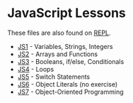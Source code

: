 # JavaScript Lessons

These files are also found on [REPL]([here](https://repl.it/@lisaau)).

- [JS1](https://github.com/Techtonica/curriculum/blob/master/javascript/javascript-1.md) - Variables, Strings, Integers
- [JS2](https://github.com/Techtonica/curriculum/blob/master/javascript/javascript-2.md) - Arrays and Functions
- [JS3](https://github.com/Techtonica/curriculum/blob/master/javascript/javascript-3.md) - Booleans, if/else, Conditionals
- [JS4](https://github.com/Techtonica/curriculum/blob/master/javascript/javascript-4.md) - Loops
- [JS5](https://github.com/Techtonica/curriculum/blob/master/javascript/javascript-5.md) - Switch Statements
- [JS6](https://github.com/Techtonica/curriculum/blob/master/javascript/javascript-6-object-literals.md) - Object Literals (no exercise)
- [JS7](https://github.com/Techtonica/curriculum/blob/master/javascript/javascript-6-object-literals.md) - Object-Oriented Programming